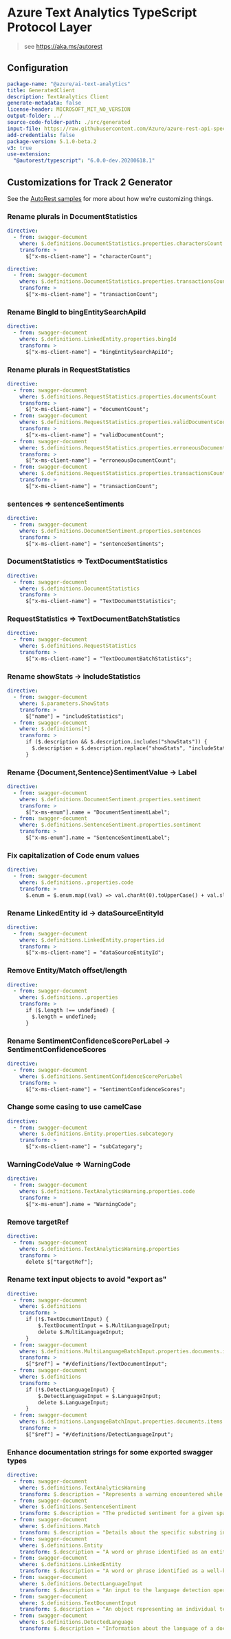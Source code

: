 # Azure Text Analytics TypeScript Protocol Layer

> see https://aka.ms/autorest

## Configuration

```yaml
package-name: "@azure/ai-text-analytics"
title: GeneratedClient
description: TextAnalytics Client
generate-metadata: false
license-header: MICROSOFT_MIT_NO_VERSION
output-folder: ../
source-code-folder-path: ./src/generated
input-file: https://raw.githubusercontent.com/Azure/azure-rest-api-specs/master/specification/cognitiveservices/data-plane/TextAnalytics/preview/v3.1-preview.2/TextAnalytics.json
add-credentials: false
package-version: 5.1.0-beta.2
v3: true
use-extension:
  "@autorest/typescript": "6.0.0-dev.20200618.1"
```

## Customizations for Track 2 Generator

See the [AutoRest samples](https://github.com/Azure/autorest/tree/master/Samples/3b-custom-transformations)
for more about how we're customizing things.

### Rename plurals in DocumentStatistics

```yaml
directive:
  - from: swagger-document
    where: $.definitions.DocumentStatistics.properties.charactersCount
    transform: >
      $["x-ms-client-name"] = "characterCount";
```

```yaml
directive:
  - from: swagger-document
    where: $.definitions.DocumentStatistics.properties.transactionsCount
    transform: >
      $["x-ms-client-name"] = "transactionCount";
```

### Rename BingId to bingEntitySearchApiId

```yaml
directive:
  - from: swagger-document
    where: $.definitions.LinkedEntity.properties.bingId
    transform: >
      $["x-ms-client-name"] = "bingEntitySearchApiId";
```

### Rename plurals in RequestStatistics

```yaml
directive:
  - from: swagger-document
    where: $.definitions.RequestStatistics.properties.documentsCount
    transform: >
      $["x-ms-client-name"] = "documentCount";
  - from: swagger-document
    where: $.definitions.RequestStatistics.properties.validDocumentsCount
    transform: >
      $["x-ms-client-name"] = "validDocumentCount";
  - from: swagger-document
    where: $.definitions.RequestStatistics.properties.erroneousDocumentsCount
    transform: >
      $["x-ms-client-name"] = "erroneousDocumentCount";
  - from: swagger-document
    where: $.definitions.RequestStatistics.properties.transactionsCount
    transform: >
      $["x-ms-client-name"] = "transactionCount";
```

### sentences => sentenceSentiments

```yaml
directive:
  - from: swagger-document
    where: $.definitions.DocumentSentiment.properties.sentences
    transform: >
      $["x-ms-client-name"] = "sentenceSentiments";
```

### DocumentStatistics => TextDocumentStatistics

```yaml
directive:
  - from: swagger-document
    where: $.definitions.DocumentStatistics
    transform: >
      $["x-ms-client-name"] = "TextDocumentStatistics";
```

### RequestStatistics => TextDocumentBatchStatistics

```yaml
directive:
  - from: swagger-document
    where: $.definitions.RequestStatistics
    transform: >
      $["x-ms-client-name"] = "TextDocumentBatchStatistics";
```

### Rename showStats -> includeStatistics

```yaml
directive:
  - from: swagger-document
    where: $.parameters.ShowStats
    transform: >
      $["name"] = "includeStatistics";
  - from: swagger-document
    where: $.definitions[*]
    transform: >
      if ($.description && $.description.includes("showStats")) {
        $.description = $.description.replace("showStats", "includeStatistics");
      }
```

### Rename {Document,Sentence}SentimentValue -> Label

```yaml
directive:
  - from: swagger-document
    where: $.definitions.DocumentSentiment.properties.sentiment
    transform: >
      $["x-ms-enum"].name = "DocumentSentimentLabel";
  - from: swagger-document
    where: $.definitions.SentenceSentiment.properties.sentiment
    transform: >
      $["x-ms-enum"].name = "SentenceSentimentLabel";
```

### Fix capitalization of Code enum values

```yaml
directive:
  - from: swagger-document
    where: $.definitions..properties.code
    transform: >
      $.enum = $.enum.map((val) => val.charAt(0).toUpperCase() + val.slice(1));
```

### Rename LinkedEntity id -> dataSourceEntityId

```yaml
directive:
  - from: swagger-document
    where: $.definitions.LinkedEntity.properties.id
    transform: >
      $["x-ms-client-name"] = "dataSourceEntityId";
```

### Remove Entity/Match offset/length

```yaml
directive:
  - from: swagger-document
    where: $.definitions..properties
    transform: >
      if ($.length !== undefined) {
        $.length = undefined;
      }
```

### Rename SentimentConfidenceScorePerLabel -> SentimentConfidenceScores

```yaml
directive:
  - from: swagger-document
    where: $.definitions.SentimentConfidenceScorePerLabel
    transform: >
      $["x-ms-client-name"] = "SentimentConfidenceScores";
```

### Change some casing to use camelCase

```yaml
directive:
  - from: swagger-document
    where: $.definitions.Entity.properties.subcategory
    transform: >
      $["x-ms-client-name"] = "subCategory";
```

### WarningCodeValue => WarningCode

```yaml
directive:
  - from: swagger-document
    where: $.definitions.TextAnalyticsWarning.properties.code
    transform: >
      $["x-ms-enum"].name = "WarningCode";
```

### Remove targetRef

```yaml
directive:
  - from: swagger-document
    where: $.definitions.TextAnalyticsWarning.properties
    transform: >
      delete $["targetRef"];
```

### Rename text input objects to avoid "export as"

```yaml
directive:
  - from: swagger-document
    where: $.definitions
    transform: >
      if (!$.TextDocumentInput) {
          $.TextDocumentInput = $.MultiLanguageInput;
          delete $.MultiLanguageInput;
      }
  - from: swagger-document
    where: $.definitions.MultiLanguageBatchInput.properties.documents.items
    transform: >
      $["$ref"] = "#/definitions/TextDocumentInput";
  - from: swagger-document
    where: $.definitions
    transform: >
      if (!$.DetectLanguageInput) {
          $.DetectLanguageInput = $.LanguageInput;
          delete $.LanguageInput;
      }
  - from: swagger-document
    where: $.definitions.LanguageBatchInput.properties.documents.items
    transform: >
      $["$ref"] = "#/definitions/DetectLanguageInput";
```

### Enhance documentation strings for some exported swagger types

```yaml
directive:
  - from: swagger-document
    where: $.definitions.TextAnalyticsWarning
    transform: $.description = "Represents a warning encountered while processing a document."
  - from: swagger-document
    where: $.definitions.SentenceSentiment
    transform: $.description = "The predicted sentiment for a given span of text. For more information regarding text sentiment, see https://docs.microsoft.com/azure/cognitive-services/Text-Analytics/how-tos/text-analytics-how-to-sentiment-analysis."
  - from: swagger-document
    where: $.definitions.Match
    transform: $.description = "Details about the specific substring in a document that refers to a linked entity identified by the Text Analytics model."
  - from: swagger-document
    where: $.definitions.Entity
    transform: $.description = "A word or phrase identified as an entity that is categorized within a taxonomy of types. The set of categories recognized by the Text Analytics service is described at https://docs.microsoft.com/azure/cognitive-services/Text-Analytics/named-entity-types ."
  - from: swagger-document
    where: $.definitions.LinkedEntity
    transform: $.description = "A word or phrase identified as a well-known entity within a database, including its formal (disambiguated) name and a link to the entity information within the source database."
  - from: swagger-document
    where: $.definitions.DetectLanguageInput
    transform: $.description = "An input to the language detection operation. This object specifies a unique document id, as well as the full text of a document and a hint indicating the document's country of origin to assist the text analytics predictive model in detecting the document's language."
  - from: swagger-document
    where: $.definitions.TextDocumentInput
    transform: $.description = "An object representing an individual text document to be analyzed by the Text Analytics service. The document contains a unique document ID, the full text of the document, and the language of the document's text."
  - from: swagger-document
    where: $.definitions.DetectedLanguage
    transform: $.description = "Information about the language of a document as identified by the Text Analytics service."
```
